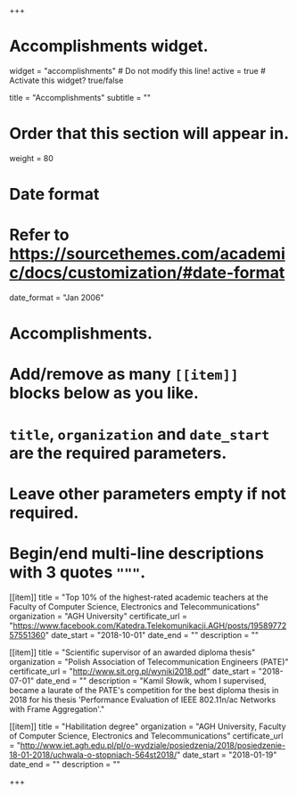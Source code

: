+++
# Accomplishments widget.
widget = "accomplishments"  # Do not modify this line!
active = true  # Activate this widget? true/false

title = "Accomplish&shy;ments"
subtitle = ""

# Order that this section will appear in.
weight = 80

# Date format
#   Refer to https://sourcethemes.com/academic/docs/customization/#date-format
date_format = "Jan 2006"

# Accomplishments.
#   Add/remove as many `[[item]]` blocks below as you like.
#   `title`, `organization` and `date_start` are the required parameters.
#   Leave other parameters empty if not required.
#   Begin/end multi-line descriptions with 3 quotes `"""`.

[[item]]
  title = "Top 10% of the highest-rated academic teachers at the Faculty of Computer Science, Electronics and Telecommunications"
  organization = "AGH University"
  certificate_url = "https://www.facebook.com/Katedra.Telekomunikacji.AGH/posts/1958977257551360"
  date_start = "2018-10-01"
  date_end = ""
  description = ""

[[item]]
  title = "Scientific supervisor of an awarded diploma thesis"
  organization = "Polish Association of Telecommunication Engineers (PATE)"
  certificate_url = "http://www.sit.org.pl/wyniki2018.pdf"
  date_start = "2018-07-01"
  date_end = ""
  description = "Kamil Słowik, whom I supervised, became a laurate of the PATE's competition for the best diploma thesis in 2018 for his thesis 'Performance Evaluation of IEEE 802.11n/ac Networks with Frame Aggregation'."
  
[[item]]
  title = "Habilitation degree"
  organization = "AGH University, Faculty of Computer Science, Electronics and Telecommunications"
  certificate_url = "http://www.iet.agh.edu.pl/pl/o-wydziale/posiedzenia/2018/posiedzenie-18-01-2018/uchwala-o-stopniach-564st2018/"
  date_start = "2018-01-19"
  date_end = ""
  description = ""

+++
